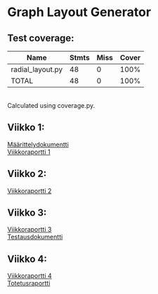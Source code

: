 # Graph Layout Generator

## Test coverage:

| Name             | Stmts | Miss | Cover |
|------------------|-------|------|-------|
| radial_layout.py | 48    | 0    | 100%  |
| TOTAL            | 48    | 0    | 100%  |

<br>
Calculated using coverage.py.

## Viikko 1:
[Määrittelydokumentti](https://github.com/nameisxi/graph-layout-generator/blob/master/documentation/maarittelydokumentti.md)
<br>
[Viikkoraportti 1](https://github.com/nameisxi/graph-layout-generator/blob/master/documentation/viikkoraportti1.md)

## Viikko 2:
[Viikkoraportti 2](https://github.com/nameisxi/graph-layout-generator/blob/master/documentation/viikkoraportti2.md)

## Viikko 3:
[Viikkoraportti 3](https://github.com/nameisxi/graph-layout-generator/blob/master/documentation/viikkoraportti3.md)
<br>
[Testausdokumentti](https://github.com/nameisxi/graph-layout-generator/blob/master/documentation/testausdokumentti.md)

## Viikko 4:
[Viikkoraportti 4](https://github.com/nameisxi/graph-layout-generator/blob/master/documentation/viikkoraportti4.md)
<br>
[Totetusraportti](https://github.com/nameisxi/graph-layout-generator/blob/master/documentation/toteutusraportti.md)
